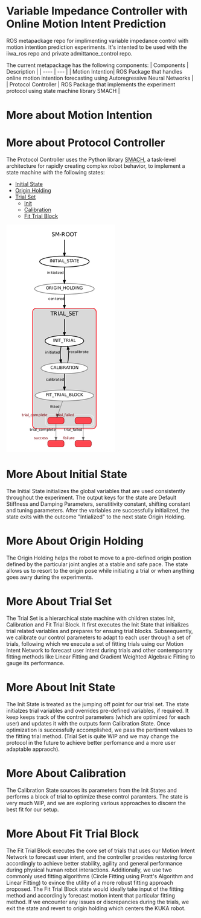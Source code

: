 # Variable Impedance Controller with Online Motion Intent Prediction
ROS metapackage repo for implimenting variable impedance control with motion intention prediction experiments. 
It's intented to be used with the iiwa_ros repo and private admittance_control repo.

The current metapackage has the following components:
| Components | Description |
| ---- | --- |
| Motion Intention| ROS Package that handles online motion intention forecasting using Autoregressive Neural Networks |
| Protocol Controller | ROS Package that implements the experiment protocol using state machine library SMACH |

# More about Motion Intention



# More about Protocol Controller
The Protocol Controller uses the Python library [SMACH](http://wiki.ros.org/smach), a task-level architecture for rapidly creating complex robot behavior, to implement a state machine with the following states:
- [Initial State](#More-About-Initial-State)
- [Origin Holding](#More-About-Origin-Holding)
- [Trial Set](#More-About-Trial-Set)
  - [Init](#More-About-Init-State)
  - [Calibration](#More-About-Calibration)
  - [Fit Trial Block](#More-About-Fit-Trial-Block)
 
![State Machine FLow](./docs/source/images/smach_viewer.png)
 
# More About Initial State
The Initial State initializes the global variables that are used consistently throughout the experiment. The output keys for the state are Default Stiffness and Damping Parameters, senstitivity constant, shifting constant and tuning parameters. After the variables are successfully initialized, the state exits with the outcome "Intialized" to the next state Origin Holding.

# More About Origin Holding
The Origin Holding helps the robot to move to a pre-defined origin postion defined by the particular joint angles at a stable and safe pace. The state allows us to resort to the origin pose while initiating a trial or when anything goes awry during the experiments. 
# More About Trial Set
The Trial Set is a hierarchical state machine with children states Init, Calibration and Fit Trial Block. It first executes the Init State that initializes trial related variables and prepares for ensuing trial blocks. Subseequently, we calibrate our control parameters to adapt to each user through a set of trials, following which we execute a set of fitting trials using our Motion Intent Network to forecast user intent during trials and other contemporary fitting methods like Linear Fitting and Gradient Weighted Algebraic Fitting to gauge its performance. 

# More About Init State
The Init State is treated as the jumping off point for our trial set. The state initialzes trial variables and overrides pre-defined variables, if required. It keep keeps track of the control parameters (which are optimized for each user) and updates it with the outputs form Calibration State. Once optimization is successfully accomplished, we pass the pertinent values to the fitting trial method. (Trial Set is quite WIP and we may change the protocol in the future to achieve better perfomance and a more user adaptable appraoch).

# More About Calibration
The Calibration State sources its parameters from the Init States and performs a block of trial to optimize these control paramters. The state is very much WIP, and we are exploring various approaches to discern the best fit for our setup. 

# More About Fit Trial Block
The Fit Trial Block executes the core set of trials that uses our Motion Intent Network to forecast user intent, and the controller provides restoring force accordingly to achieve better stability, agility and general performance during physical human robot interactions. Additionally, we use two commonly used fitting algorithms (Circle Fitting using Pratt's Algorithm and Linear Fitting) to evince the utility of a more robust fitting approach proposed. The Fit Trial Block state would ideally take input of the fitting method and accordingly forecast motion intent that particular fitting method. If we encounter any issues or discrepancies during the trials, we exit the state and revert to origin holding which centers the KUKA robot. 
